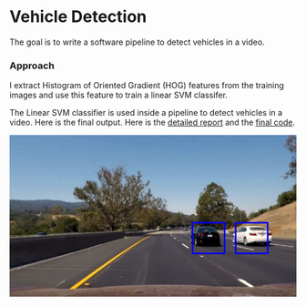 # Vehicle Detection

The goal is to write a software pipeline to detect vehicles in a video. 

### Approach

I extract Histogram of Oriented Gradient (HOG) features from the training images and use this feature to train a linear SVM classifer.

The Linear SVM classifier is used inside a pipeline to detect vehicles in a video. Here is the final output. Here is the [detailed report](https://github.com/purnendu23/Vehicle-Detection/blob/master/final_report.md) and the [final code](https://github.com/purnendu23/Vehicle-Detection/blob/master/vehicle_detection.ipynb).


[![detected_vehicles](./output_images/youtube_pic.png)](https://youtu.be/UPuqLdaoHVs)

